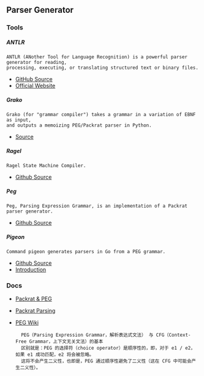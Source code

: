 
## Parser Generator

### Tools
##### ANTLR
    ANTLR (ANother Tool for Language Recognition) is a powerful parser generator for reading,
    processing, executing, or translating structured text or binary files.

- [GitHub Source](https://github.com/antlr/antlr4)
- [Official Website](http://www.antlr.org/)

##### Grako
    Grako (for "grammar compiler") takes a grammar in a variation of EBNF as input,
    and outputs a memoizing PEG/Packrat parser in Python.

- [Source](http://bitbucket.org/apalala/grako)

##### Ragel
    Ragel State Machine Compiler.

- [Github Source](https://github.com/colmnet/ragel)

##### Peg
    Peg, Parsing Expression Grammar, is an implementation of a Packrat parser generator.

- [Github Source](https://github.com/pointlander/peg)

##### Pigeon
    Command pigeon generates parsers in Go from a PEG grammar.

- [Github Source](https://github.com/PuerkitoBio/pigeon)
- [Introduction](http://0value.com/A-PEG-parser-generator-for-Go)

### Docs
- [Packrat & PEG](http://bford.info/packrat/)
- [Packrat Parsing](https://pdos.csail.mit.edu/~baford/packrat/thesis/)
- [PEG Wiki](https://en.wikipedia.org/wiki/Parsing_expression_grammar)

        PEG（Parsing Expression Grammar，解析表达式文法） 与 CFG（Context-Free Grammar，上下文无关文法）的基本
        区别就是：PEG 的选择符（choice operator）是顺序性的，即，对于 e1 / e2，如果 e1 成功匹配，e2 将会被忽略。
        这将不会产生二义性，也即是，PEG 通过顺序性避免了二义性（这在 CFG 中可能会产生二义性）。
